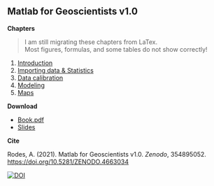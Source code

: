 ## Matlab for Geoscientists v1.0<!--v.2019-->

**Chapters**

> I am still migrating these chapters from LaTex.\
> Most figures, formulas, and some tables do not show correctly!

1. [Introduction](https://angelrodes.github.io/Matlab_for_Geoscientists/1_Introduction_to_Matlab_and_Octave)
2. [Importing data & Statistics](https://angelrodes.github.io/Matlab_for_Geoscientists/2_Importing_data_and_Statistics)
3. [Data calibration](https://angelrodes.github.io/Matlab_for_Geoscientists/3_Data_calibration)
4. [Modeling](https://angelrodes.github.io/Matlab_for_Geoscientists/4_Modeling)
5. [Maps](https://angelrodes.github.io/Matlab_for_Geoscientists/5_Maps)

**Download**

* [Book.pdf](https://github.com/angelrodes/Matlab_for_Geoscientists/blob/main/Matlab_Geoscientists_book_20210901.pdf?raw=true)
* [Slides](https://github.com/angelrodes/Matlab_for_Geoscientists/blob/main/Angel_Rodes_MATLAB_for_Geoscientists_Slides.pdf?raw=true)

**Cite**

Rodes, A. (2021). Matlab for Geoscientists v1.0. *Zenodo*, 354895052. https://doi.org/10.5281/ZENODO.4663034 

[![DOI](https://zenodo.org/badge/354895052.svg)](https://zenodo.org/badge/latestdoi/354895052)
